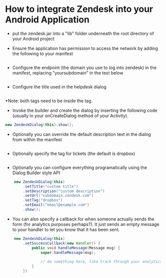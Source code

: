 # How to integrate Zendesk into your Android Application

- put the zendesk.jar into a "lib" folder underneath the root directory of your Android project


- Ensure the application has permission to access the network by adding the following to your manifest

```<uses-permission android:name="android.permission.INTERNET"></uses-permission> 
```

- Configure the endpoint (the domain you use to log into zendesk) in the manifest, replacing "yoursubdomain" in the text below

```<meta-data android:name="zendesk_url" android:value="yoursubdomain.zendesk.com"/>
```

- Configure the title used in the helpdesk dialog

```<meta-data android:name="zendesk_title" android:value="Your Title"/>	
```

*Note: both <meta-data> tags need to be inside the <application> tag.

- Invoke the builder and create the dialog by inserting the following code (usually in your onCreateDialog method of your Activity).
	
```java
new ZendeskDialog(this).show();
```

- Optionally you can override the default description text in the dialog from within the manifest

```<meta-data android:name="zendesk_description" android:value="How may we help you?"/>
```

- Optionally specify the tag for tickets (the default is dropbox)

```<meta-data android:name="zendesk_tag" android:value="dropbox"/>
```

- Optionally you can configure everything programatically using the Dialog Builder style API

```java
	new ZendeskDialog(this)
        .setTitle("custom title")
        .setDescription("custom description")
        .setUrl("subdomain.zendesk.com")
		.setTag("dropbox")
    	.setEmail("email@example.com")
    	.show();
```

- You can also specify a callback for when someone actually sends the form (for analytics purposes perhaps?). It just sends an empty message to your handler to let you know that it has been sent.

```java
	new ZendeskDialog(this)
		.setSuccessCallback(new Handler() {
    		public void handleMessage(Message msg) {
				super.handleMessage(msg);
				
				// do something here, like track through your analytics library the fact that it has been sent
			}
    	})
```